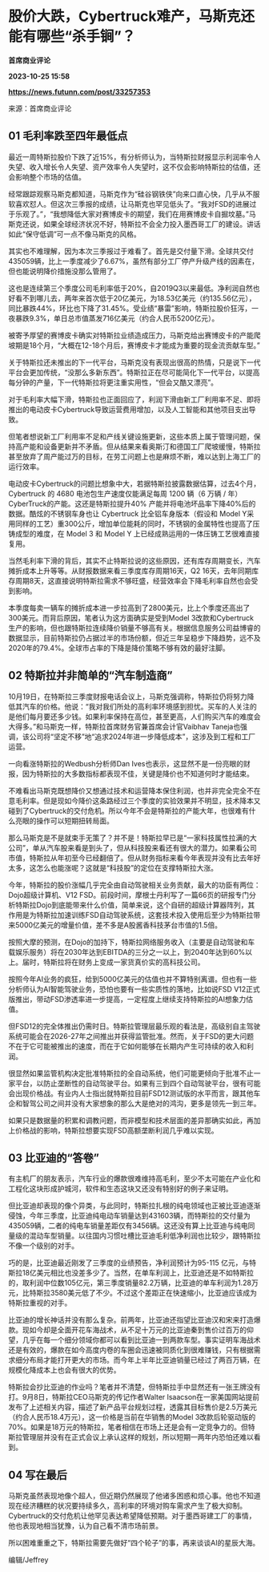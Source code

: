 # 股价大跌，Cybertruck难产，马斯克还能有哪些“杀手锏”？
**首席商业评论**

**2023-10-25 15:58**

**https://news.futunn.com/post/33257353**

来源：首席商业评论

01 毛利率跌至四年最低点
-------------

最近一周特斯拉股价下跌了近15%，有分析师认为，当特斯拉财报显示利润率令人失望、收入增长令人失望、资产效率令人失望时，这不仅会影响特斯拉的估值，还会影响整个市场的估值。

经常跟踪观察马斯克都知道，马斯克作为“硅谷钢铁侠”向来口直心快，几乎从不服软喜欢怼人。但这次三季报的成绩，让马斯克也罕见低头了。“我对FSD的进展过于乐观了。”，“我想降低大家对赛博皮卡的期望，我们在用赛博皮卡自掘坟墓。”马斯克还说，如果全球经济状况不好，特斯拉不会全力投入墨西哥工厂的建设。讲话如此“保守低调”可一点不像马斯克的风格。

其实也不难理解，因为本次三季报过于难看了。首先是交付量下滑。全球共交付435059辆，比上一季度减少了6.67%，虽然有部分工厂停产升级产线的因素在，但也能说明降价措施没那么管用了。

这也是连续第三个季度公司毛利率低于20%，自2019Q3以来最低。净利润自然也好看不到哪儿去，两年来首次低于20亿美元，为18.53亿美元（约135.56亿元），同比暴跌44%，环比也下降了31.45%。受业绩“暴雷”影响，特斯拉股价狂泻，一夜暴跌9.3%，单日总市值蒸发716亿美元（约合人民币5200亿元）。

被寄予厚望的赛博皮卡确实对特斯拉业绩造成压力，马斯克给出赛博皮卡的产能爬坡期是18个月，“大概在12-18个月后，赛博皮卡才能成为重要的现金流贡献车型。”

关于特斯拉还未推出的下一代平台，马斯克没有表现出很高的热情，只是说下一代平台会更加传统，“没那么多新东西”。特斯拉正在尽可能简化下一代平台，以提高每分钟的产量，下一代特斯拉将更注重实用性，“但会又酷又漂亮”。

对于毛利率大幅下滑，特斯拉也正面回应了，利润下滑由新工厂利用率不足、即将推出的电动皮卡Cybertruck导致运营费用增加，以及人工智能和其他项目支出导致。

但笔者想说新工厂利用率不足和产线关键设施更新，这些本质上属于管理问题，保持高产能和设备更新并不矛盾。但从结果来看奥斯汀和德国工厂爬坡缓慢，特斯拉甚至放弃了周产能过万的目标，在劳工问题上也是麻烦不断，难以达到上海工厂的运行效率。

电动皮卡Cybertruck的问题比想象中大，若据特斯拉披露数据估算，过去4个月，Cybertruck 的 4680 电池包生产速度仅能满足每周 1200 辆（6 万辆 / 年）CyberTruck的产能。这还是特斯拉提升40% 产能并将电池坏品率下降40%后的数据。酷炫的不锈钢车身也让 Cybertruck 比全铝车身版本（假设和 Model Y采用同样的工艺）重300公斤，增加单位能耗的同时，不锈钢的金属特性也提高了压铸成型的难度，在 Model 3 和 Model Y 上已经成熟运用的一体压铸工艺很难直接复用。

当然毛利率下滑的背后，其实不止特斯拉说的这些原因，还有库存周期变长，汽车摊折成本上升等等。从财报数据来看三季度库存周期16天，Q2 16天，去年同期库存周期8天，这直接说明特斯拉需求不够旺盛，经营效率会下降毛利率自然也会受到影响。

本季度每卖一辆车的摊折成本进一步拉高到了2800美元，比上个季度还高出了300美元。而背后原因，笔者认为这方面确实是受到Model 3改款和Cybertruck生产的影响，但也跟特斯拉连续降价销量不够高有关。根据信息服务公司益博睿的数据显示，目前特斯拉仍占据过半的市场份额，但近三年呈稳步下降趋势，远不及2020年的79.4%。全球市占率的下降是降价策略不够有效的最好注脚。

02 特斯拉并非简单的“汽车制造商”
------------------

10月19日，在特斯拉三季度财报电话会议上，马斯克强调称，特斯拉仍将努力降低其汽车的价格。他说：“我对我们所处的高利率环境感到担忧。买车的人关注的是他们每月要还多少钱。如果利率保持在高位，甚至更高，人们购买汽车的难度会大得多。”和马斯克一样，特斯拉首席财务官兼首席会计官Vaibhav Taneja也强调，该公司将“坚定不移”地“追求2024年进一步降低成本”，这涉及到工程和工厂运营。

一向看涨特斯拉的Wedbush分析师Dan Ives也表示，这显然不是一份亮眼的财报，因为特斯拉的大多数指标都表现不佳，关键是降价也不知道何时才能结束。

不难看出马斯克既想降价又想通过技术和运营降本保住利润，也并非完全完全不在意毛利率。但是现如今降价这条路经过三个季度的实验效果并不明显，技术降本又碰到了Cybertruck的交付危机。所以今年不会是特斯拉的产能大年，也很难有什么亮眼的操作可以短期扭转局面。

那么马斯克是不是就束手无策了？并不是！特斯拉早已是“一家科技属性拉满的大公司”，单从汽车股来看是到头了，但从科技股来看还有很大的潜力。如果看公司市值，特斯拉从年初至今已经翻倍了。但从财务指标来看今年表现并没有比去年好太多，这怎么也能涨呢？这就是“科技股”的定位在支撑特斯拉大涨。

今年，特斯拉的股价涨幅几乎完全由自动驾驶相关业务贡献，最大的功臣有两位：Dojo超级计算机、V12 FSD。前段时间，摩根士丹利写了一篇66页的研报专门分析特斯拉Dojo到底能带来什么价值，简单来说，这个自研的超级计算器阵列，其作用是为特斯拉加速训练FSD自动驾驶系统，这套技术投入使用后至少为特斯拉带来5000亿美元的增量价值，差不多是A股酱香科技茅台市值的1.5倍。

按照大摩的预测，在Dojo的加持下，特斯拉网络服务收入（主要是自动驾驶和车载娱乐服务）将在2030年达到EBITDA的三分之一以上，到2040年达到60%以上。届时，特斯拉将在财务上变成一家货真价实的高科技公司。

按照今年AI业务的疯狂，给到5000亿美元的估值也并不算特别离谱。但也有一些分析师认为AI智能驾驶业务，恐怕也要有一些实质性的落地，比如说FSD V12正式版推出，带动FSD渗透率进一步提高，一定程度上继续支持特斯拉的AI想象力估值。

但FSD12的完全体推出仍需时日。特斯拉管理层最乐观的看法是，高级别自主驾驶系统可能会在2026-27年之间推出并获得监管批准。然而，关于FSD的更大问题不在于它可能被推出的速度，而在于它如何能够在长期内产生可持续的收入和利润。

很显然如果监管机构决定批准特斯拉的全自动系统，他们可能更倾向于批准不止一家平台，以防止垄断性的自动驾驶平台。如果有三到四个自动驾驶平台，很有可能会出现价格战。有业内人士指出就特斯拉目前FSD12测试版的水平而言，跟其他车企和智驾公司之间并没有大家想象的那么大是绝对的鸿沟，更多是领先一到三年。

如果只是数据量的积累和调教问题，而非模型和技术层面的差异那确实如此，再加上价格战的影响，特斯拉想要实现FSD高额垄断利润几乎难以实现。

03 比亚迪的“答卷”
-----------

有主机厂的朋友表示，汽车行业的爆款很难维持高毛利，至少不太可能在产业化和工程化这块形成护城河，软件和生态这块又还没有特别好的例子来证明。

但比亚迪却表现的像个异类，与此同时，特斯拉扎根的纯电领域也正被比亚迪逐渐侵蚀，今年三季度，比亚迪纯电动车销量达到431603辆，而特斯拉的交付量为435059辆，二者的纯电车销量差距仅有3456辆。这还没有算上比亚迪与纯电同量级的混动车型销量。以往国内习惯吐槽比亚迪毛利低净利润也比较少，跟特斯拉不像一个级别的对手。

巧的是，比亚迪最近刚发了三季度的业绩预告，净利润预计为95-115 亿元，与特斯拉18亿美元相比也没差多少了。当然，在单车利润上，比亚迪还是不如特斯拉的，取利润中位数105亿元，第三季度销量82.2万辆，比亚迪的单车利润为1.28万元，比特斯拉3580美元低了不少。不过这个差距正在快速缩小，比亚迪应该成为特斯拉重视的对手。

比亚迪的增长神话并没有那么复杂。前两年，比亚迪还指望比亚迪汉和宋来打造爆款。现如今却是全面开花车海战术，从不足十万元的比亚迪秦到售价过百万的仰望，几乎在每一个细分领域你都可以看到比亚迪一到两款车型。事实证明车海战术还是有效的，爆款在如今高度内卷的车圈会迅速被同质化到很难赚钱，只有根据需求细分布局才能打开更大的市场。而今年上半年比亚迪销量已经过了两百万辆，在规模化降成本上也会有很大的优势。

特斯拉会抄比亚迪的作业吗？笔者并不清楚，但特斯拉手中显然还有一张王牌没有打。9月8日，特斯拉CEO马斯克的传记作者Walter lsaacson在一家美国网站提前发布了上述相关内容，描述了新产品平台规划过程，透露其目标售价是2.5万美元（约合人民币18.4万元），这一价格是当前在华销售的Model 3改款后轮驱动版的70%。如果是18万元的特斯拉，笔者相信在市场上还是会有一定竞争力的。但特斯拉管理层并没有在正式会议上承认这样的规划，所以短期一两年内恐怕还难以看到。

04 写在最后
-------

马斯克虽然表现地像个超人，但近期仍然展现了他诸多困惑和烦心事。他也不知道现在经济糟糕的状况要持续多久，高利率的环境对购车需求产生了极大抑制。Cybertruck的交付危机让他罕见表达希望降低预期。对于墨西哥建工厂的事情，他也表现地相当犹豫，认为自己看不清市场前景。

所以困难重重之下，特斯拉需要先做好“四个轮子”的事，再来谈谈AI的星辰大海。

编辑/Jeffrey